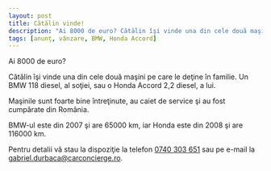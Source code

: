 ```yaml
---
layout: post
title: Cătălin vinde!
description: "Ai 8000 de euro? Cătălin îşi vinde una din cele două maşini pe care le deţine în familie. Un BMW 118 diesel, al soţiei, sau o Honda Accord 2,2 diesel, a lui. Maşinile sunt foarte bine întreţinute, au caiet de service şi au fost cumpărate din România. BMW-ul este din 2007 şi are 65000 km, iar Honda este din 2008 şi are 116000 km."
tags: [anunţ, vânzare, BMW, Honda Accord]
---
```


Ai 8000 de euro?

Cătălin îşi vinde una din cele două maşini pe care le deţine în familie. Un BMW 118 diesel, al soţiei, sau o Honda Accord 2,2 diesel, a lui.

Maşinile sunt foarte bine întreţinute, au caiet de service şi au fost cumpărate din România.

BMW-ul este din 2007 şi are 65000 km, iar Honda este din 2008 şi are 116000 km.

Pentru detalii vă stau la dispoziţie la telefon <a href="tel:+40-740-303-651">0740 303 651</a> sau pe e-mail la <a href="&#109;&#97;&#105;&#108;&#116;&#111;&#58;%67%61%62%72%69%65%6c.%64%75%72%62%61%63%61@%63%61%72%63%6f%6e%63%69%65%72%67%65.%72%6f">gabriel.durbaca@carconcierge.ro</a>.

<div class="row popup-gallery">
  <div class="col-md-3 col-sm-4 col-xs-6">
    <a href="{{ site.baseurl }}/assets/posts/2016-09-19/20160912_164846.jpeg" title="BMW 118 diesel"><img class="img-responsive" src="{{ site.baseurl }}/assets/posts/2016-09-19/20160912_164846.jpeg" alt=""></a>
  </div>
  <div class="col-md-3 col-sm-4 col-xs-6">
    <a href="{{ site.baseurl }}/assets/posts/2016-09-19/20160912_164853.jpeg" title="BMW 118 diesel"><img class="img-responsive" src="{{ site.baseurl }}/assets/posts/2016-09-19/20160912_164853.jpeg" alt=""></a>
  </div>
  <div class="col-md-3 col-sm-4 col-xs-6">
    <a href="{{ site.baseurl }}/assets/posts/2016-09-19/20160912_164855.jpeg" title="BMW 118 diesel"><img class="img-responsive" src="{{ site.baseurl }}/assets/posts/2016-09-19/20160912_164855.jpeg" alt=""></a>
  </div>
  <div class="col-md-3 col-sm-4 col-xs-6">
    <a href="{{ site.baseurl }}/assets/posts/2016-09-19/20160912_164907.jpeg" title="BMW 118 diesel"><img class="img-responsive" src="{{ site.baseurl }}/assets/posts/2016-09-19/20160912_164907.jpeg" alt=""></a>
  </div>
  <div class="col-md-3 col-sm-4 col-xs-6">
    <a href="{{ site.baseurl }}/assets/posts/2016-09-19/20160912_164926.jpeg" title="BMW 118 diesel"><img class="img-responsive" src="{{ site.baseurl }}/assets/posts/2016-09-19/20160912_164926.jpeg" alt=""></a>
  </div>
  <div class="col-md-3 col-sm-4 col-xs-6">
    <a href="{{ site.baseurl }}/assets/posts/2016-09-19/20160912_164950.jpeg" title="BMW 118 diesel"><img class="img-responsive" src="{{ site.baseurl }}/assets/posts/2016-09-19/20160912_164950.jpeg" alt=""></a>
  </div>
  <div class="col-md-3 col-sm-4 col-xs-6">
    <a href="{{ site.baseurl }}/assets/posts/2016-09-19/20160912_164958.jpeg" title="BMW 118 diesel"><img class="img-responsive" src="{{ site.baseurl }}/assets/posts/2016-09-19/20160912_164958.jpeg" alt=""></a>
  </div>
  <div class="col-md-3 col-sm-4 col-xs-6">
    <a href="{{ site.baseurl }}/assets/posts/2016-09-19/20160912_165034.jpeg" title="BMW 118 diesel"><img class="img-responsive" src="{{ site.baseurl }}/assets/posts/2016-09-19/20160912_165034.jpeg" alt=""></a>
  </div>
  <div class="col-md-3 col-sm-4 col-xs-6">
    <a href="{{ site.baseurl }}/assets/posts/2016-09-19/20160912_165125.jpeg" title="BMW 118 diesel"><img class="img-responsive" src="{{ site.baseurl }}/assets/posts/2016-09-19/20160912_165125.jpeg" alt=""></a>
  </div>
  <div class="col-md-3 col-sm-4 col-xs-6">
    <a href="{{ site.baseurl }}/assets/posts/2016-09-19/20160912_165224.jpeg" title="BMW 118 diesel"><img class="img-responsive" src="{{ site.baseurl }}/assets/posts/2016-09-19/20160912_165224.jpeg" alt=""></a>
  </div>
  <div class="col-md-3 col-sm-4 col-xs-6">
    <a href="{{ site.baseurl }}/assets/posts/2016-09-19/20160912_165237.jpeg" title="BMW 118 diesel"><img class="img-responsive" src="{{ site.baseurl }}/assets/posts/2016-09-19/20160912_165237.jpeg" alt=""></a>
  </div>
</div>
<div class="row popup-gallery">
  <div class="col-md-3 col-sm-4 col-xs-6">
    <a href="{{ site.baseurl }}/assets/posts/2016-09-19/portiera.jpg" title="BMW 118 diesel"><img class="img-responsive" src="{{ site.baseurl }}/assets/posts/2016-09-19/portiera.jpg" alt=""></a>
  </div>
  <div class="col-md-3 col-sm-4 col-xs-6">
    <a href="{{ site.baseurl }}/assets/posts/2016-09-19/bord.jpg" title="BMW 118 diesel"><img class="img-responsive" src="{{ site.baseurl }}/assets/posts/2016-09-19/bord.jpg" alt=""></a>
  </div>
  <div class="col-md-3 col-sm-4 col-xs-6">
    <a href="{{ site.baseurl }}/assets/posts/2016-09-19/bord_zoom.jpg" title="BMW 118 diesel"><img class="img-responsive" src="{{ site.baseurl }}/assets/posts/2016-09-19/bord_zoom.jpg" alt=""></a>
  </div>
</div>
<p>&nbsp;</p>
<div class="row popup-gallery">
  <div class="col-md-3 col-sm-4 col-xs-6">
    <a href="{{ site.baseurl }}/assets/posts/2016-09-19/20160912_165555.jpeg" title="Honda Accord 2,2 diesel"><img class="img-responsive" src="{{ site.baseurl }}/assets/posts/2016-09-19/20160912_165555.jpeg" alt=""></a>
  </div>
  <div class="col-md-3 col-sm-4 col-xs-6">
    <a href="{{ site.baseurl }}/assets/posts/2016-09-19/20160912_165617.jpeg" title="Honda Accord 2,2 diesel"><img class="img-responsive" src="{{ site.baseurl }}/assets/posts/2016-09-19/20160912_165617.jpeg" alt=""></a>
  </div>
  <div class="col-md-3 col-sm-4 col-xs-6">
    <a href="{{ site.baseurl }}/assets/posts/2016-09-19/20160912_165629.jpeg" title="Honda Accord 2,2 diesel"><img class="img-responsive" src="{{ site.baseurl }}/assets/posts/2016-09-19/20160912_165629.jpeg" alt=""></a>
  </div>
  <div class="col-md-3 col-sm-4 col-xs-6">
    <a href="{{ site.baseurl }}/assets/posts/2016-09-19/20160912_165642.jpeg" title="Honda Accord 2,2 diesel"><img class="img-responsive" src="{{ site.baseurl }}/assets/posts/2016-09-19/20160912_165642.jpeg" alt=""></a>
  </div>
  <div class="col-md-3 col-sm-4 col-xs-6">
    <a href="{{ site.baseurl }}/assets/posts/2016-09-19/20160912_165717.jpeg" title="Honda Accord 2,2 diesel"><img class="img-responsive" src="{{ site.baseurl }}/assets/posts/2016-09-19/20160912_165717.jpeg" alt=""></a>
  </div>
  <div class="col-md-3 col-sm-4 col-xs-6">
    <a href="{{ site.baseurl }}/assets/posts/2016-09-19/20160912_165726.jpeg" title="Honda Accord 2,2 diesel"><img class="img-responsive" src="{{ site.baseurl }}/assets/posts/2016-09-19/20160912_165726.jpeg" alt=""></a>
  </div>
  <div class="col-md-3 col-sm-4 col-xs-6">
    <a href="{{ site.baseurl }}/assets/posts/2016-09-19/20160912_165735.jpeg" title="Honda Accord 2,2 diesel"><img class="img-responsive" src="{{ site.baseurl }}/assets/posts/2016-09-19/20160912_165735.jpeg" alt=""></a>
  </div>
  <div class="col-md-3 col-sm-4 col-xs-6">
    <a href="{{ site.baseurl }}/assets/posts/2016-09-19/20160912_165759.jpeg" title="Honda Accord 2,2 diesel"><img class="img-responsive" src="{{ site.baseurl }}/assets/posts/2016-09-19/20160912_165759.jpeg" alt=""></a>
  </div>
  <div class="col-md-3 col-sm-4 col-xs-6">
    <a href="{{ site.baseurl }}/assets/posts/2016-09-19/20160912_165818.jpeg" title="Honda Accord 2,2 diesel"><img class="img-responsive" src="{{ site.baseurl }}/assets/posts/2016-09-19/20160912_165818.jpeg" alt=""></a>
  </div>
  <div class="col-md-3 col-sm-4 col-xs-6">
    <a href="{{ site.baseurl }}/assets/posts/2016-09-19/20160912_165847.jpeg" title="Honda Accord 2,2 diesel"><img class="img-responsive" src="{{ site.baseurl }}/assets/posts/2016-09-19/20160912_165847.jpeg" alt=""></a>
  </div>
  <div class="col-md-3 col-sm-4 col-xs-6">
    <a href="{{ site.baseurl }}/assets/posts/2016-09-19/20160912_165857.jpeg" title="Honda Accord 2,2 diesel"><img class="img-responsive" src="{{ site.baseurl }}/assets/posts/2016-09-19/20160912_165857.jpeg" alt=""></a>
  </div>
  <div class="col-md-3 col-sm-4 col-xs-6">
    <a href="{{ site.baseurl }}/assets/posts/2016-09-19/20160912_165909.jpeg" title="Honda Accord 2,2 diesel"><img class="img-responsive" src="{{ site.baseurl }}/assets/posts/2016-09-19/20160912_165909.jpeg" alt=""></a>
  </div>
  <div class="col-md-3 col-sm-4 col-xs-6">
    <a href="{{ site.baseurl }}/assets/posts/2016-09-19/20160912_165935.jpeg" title="Honda Accord 2,2 diesel"><img class="img-responsive" src="{{ site.baseurl }}/assets/posts/2016-09-19/20160912_165935.jpeg" alt=""></a>
  </div>
</div>
